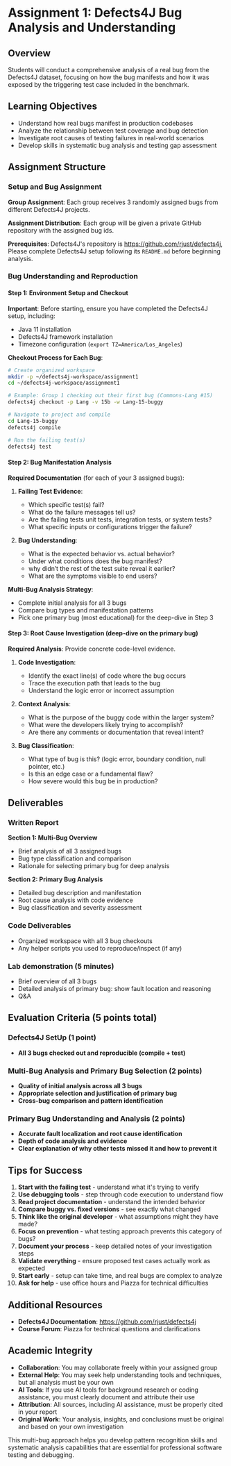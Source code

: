 # Assignment 1: Defects4J Bug Analysis and Understanding

## Overview

Students will conduct a comprehensive analysis of a real bug from the Defects4J dataset, focusing on how the bug manifests and how it was exposed by the triggering test case included in the benchmark.

## Learning Objectives

- Understand how real bugs manifest in production codebases
- Analyze the relationship between test coverage and bug detection
- Investigate root causes of testing failures in real-world scenarios
- Develop skills in systematic bug analysis and testing gap assessment

## Assignment Structure

### Setup and Bug Assignment

**Group Assignment**: Each group receives 3 randomly assigned bugs from different Defects4J projects.

**Assignment Distribution**: Each group will be given a private GitHub repository with the assigned bug ids. 

**Prerequisites**: Defects4J's repository is https://github.com/rjust/defects4j, Please complete Defects4J setup following its `README.md` before beginning analysis.

### Bug Understanding and Reproduction

#### Step 1: Environment Setup and Checkout

**Important**: Before starting, ensure you have completed the Defects4J setup, including:
- Java 11 installation
- Defects4J framework installation
- Timezone configuration (`export TZ=America/Los_Angeles`)

**Checkout Process for Each Bug**:
```bash
# Create organized workspace
mkdir -p ~/defects4j-workspace/assignment1
cd ~/defects4j-workspace/assignment1

# Example: Group 1 checking out their first bug (Commons-Lang #15)
defects4j checkout -p Lang -v 15b -w Lang-15-buggy

# Navigate to project and compile
cd Lang-15-buggy
defects4j compile

# Run the failing test(s)
defects4j test
```

#### Step 2: Bug Manifestation Analysis

**Required Documentation** (for each of your 3 assigned bugs):

1. **Failing Test Evidence**:
   - Which specific test(s) fail?
   - What do the failure messages tell us?
   - Are the failing tests unit tests, integration tests, or system tests?
   - What specific inputs or configurations trigger the failure?

2. **Bug Understanding**:
   - What is the expected behavior vs. actual behavior?
   - Under what conditions does the bug manifest? 
   - why didn’t the rest of the test suite reveal it earlier?
   - What are the symptoms visible to end users?

**Multi-Bug Analysis Strategy**:
- Complete initial analysis for all 3 bugs
- Compare bug types and manifestation patterns
- Pick one primary bug (most educational) for the deep-dive in Step 3

#### Step 3: Root Cause Investigation (deep-dive on the primary bug)

**Required Analysis**: Provide concrete code-level evidence.

1. **Code Investigation**:
   - Identify the exact line(s) of code where the bug occurs
   - Trace the execution path that leads to the bug
   - Understand the logic error or incorrect assumption

2. **Context Analysis**:
   - What is the purpose of the buggy code within the larger system?
   - What were the developers likely trying to accomplish?
   - Are there any comments or documentation that reveal intent?

3. **Bug Classification**:
   - What type of bug is this? (logic error, boundary condition, null pointer, etc.)
   - Is this an edge case or a fundamental flaw?
   - How severe would this bug be in production?

## Deliverables

### Written Report

**Section 1: Multi-Bug Overview** 
- Brief analysis of all 3 assigned bugs
- Bug type classification and comparison
- Rationale for selecting primary bug for deep analysis

**Section 2: Primary Bug Analysis** 
- Detailed bug description and manifestation
- Root cause analysis with code evidence
- Bug classification and severity assessment

### Code Deliverables
- Organized workspace with all 3 bug checkouts
- Any helper scripts you used to reproduce/inspect (if any)

### Lab demonstration (5 minutes)
- Brief overview of all 3 bugs
- Detailed analysis of primary bug: show fault location and reasoning
- Q&A

## Evaluation Criteria (5 points total)

### Defects4J SetUp (1 point)
- **All 3 bugs checked out and reproducible (compile + test)**

### Multi-Bug Analysis and Primary Bug Selection (2 points)
- **Quality of initial analysis across all 3 bugs**
- **Appropriate selection and justification of primary bug**
- **Cross-bug comparison and pattern identification**

### Primary Bug Understanding and Analysis (2 points)
- **Accurate fault localization and root cause identification**
- **Depth of code analysis and evidence**
- **Clear explanation of why other tests missed it and how to prevent it**


## Tips for Success

1. **Start with the failing test** - understand what it's trying to verify
2. **Use debugging tools** - step through code execution to understand flow
3. **Read project documentation** - understand the intended behavior
4. **Compare buggy vs. fixed versions** - see exactly what changed
5. **Think like the original developer** - what assumptions might they have made?
6. **Focus on prevention** - what testing approach prevents this category of bugs?
7. **Document your process** - keep detailed notes of your investigation steps
8. **Validate everything** - ensure proposed test cases actually work as expected
9. **Start early** - setup can take time, and real bugs are complex to analyze
10. **Ask for help** - use office hours and Piazza for technical difficulties

## Additional Resources

- **Defects4J Documentation**: https://github.com/rjust/defects4j
- **Course Forum**: Piazza for technical questions and clarifications

## Academic Integrity

- **Collaboration**: You may collaborate freely within your assigned group
- **External Help**: You may seek help understanding tools and techniques, but all analysis must be your own
- **AI Tools**: If you use AI tools for background research or coding assistance, you must clearly document and attribute their use
- **Attribution**: All sources, including AI assistance, must be properly cited in your report
- **Original Work**: Your analysis, insights, and conclusions must be original and based on your own investigation

This multi-bug approach helps you develop pattern recognition skills and systematic analysis capabilities that are essential for professional software testing and debugging.
